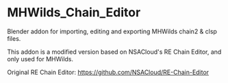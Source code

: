 # MHWilds_Chain_Editor
Blender addon for importing, editing and exporting MHWilds chain2 &amp; clsp files.

This addon is a modified version based on NSACloud's RE Chain Editor, and only used for MHWilds.

Original RE Chain Editor: https://github.com/NSACloud/RE-Chain-Editor
